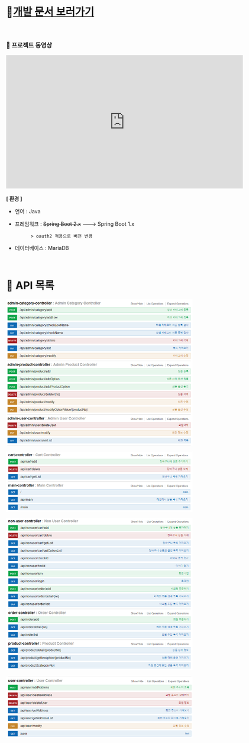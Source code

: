 <br>

# 📃[개발 문서 보러가기](<https://github.com/jungeunlee95/shopping-mall/wiki>)

<br>

### :vhs: 프로젝트 동영상



<iframe width="640" height="360" src="https://www.youtube.com/embed/i-TITAFIIJk" frameborder="0" gesture="media" allowfullscreen=""></iframe>





<br>

 **[ 환경 ]**

- 언어 : Java 

- 프레임워크 : ~~Spring Boot 2.x~~ ---> Spring Boot 1.x

			> oauth2 적용으로 버전 변경 
	
- 데이터베이스 : MariaDB 

<br>

# 📢 API 목록

![1564487880291](assets/1564487880291.png)

![1564487891920](assets/1564487891920.png)

![1564487902039](assets/1564487902039.png)

![1564487909821](assets/1564487909821.png)
